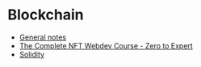 # Blockchain

- [General notes](https://github.com/hungrypc/notes/blob/master/root/nft/general_notes.md)
- [The Complete NFT Webdev Course - Zero to Expert](https://github.com/hungrypc/notes/blob/master/root/nft/NFT_web_dev_notes.md)
- [Solidity](https://github.com/hungrypc/notes/blob/master/root/nft/solidity.md)